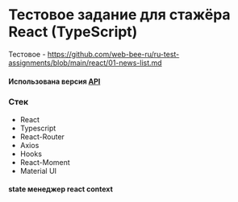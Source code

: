 # Тестовое задание для стажёра React (TypeScript)

Тестовое - https://github.com/web-bee-ru/ru-test-assignments/blob/main/react/01-news-list.md

#### Использована версия [API](https://github.com/tastejs/hacker-news-pwas/blob/master/docs/api.md)

### Стек

- React
- Typescript
- React-Router 
- Axios
- Hooks 
- React-Moment
- Material UI

#### state менеджер react context 
